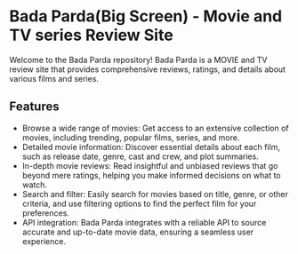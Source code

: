 # Bada Parda(Big Screen) - Movie and TV series Review Site

Welcome to the Bada Parda repository! Bada Parda is a MOVIE and TV review site that provides comprehensive reviews, ratings, and details about various films and series.

## Features

- Browse a wide range of movies: Get access to an extensive collection of movies, including trending, popular films, series, and more.
- Detailed movie information: Discover essential details about each film, such as release date, genre, cast and crew, and plot summaries.
- In-depth movie reviews: Read insightful and unbiased reviews that go beyond mere ratings, helping you make informed decisions on what to watch.
- Search and filter: Easily search for movies based on title, genre, or other criteria, and use filtering options to find the perfect film for your preferences.
- API integration: Bada Parda integrates with a reliable API to source accurate and up-to-date movie data, ensuring a seamless user experience.



